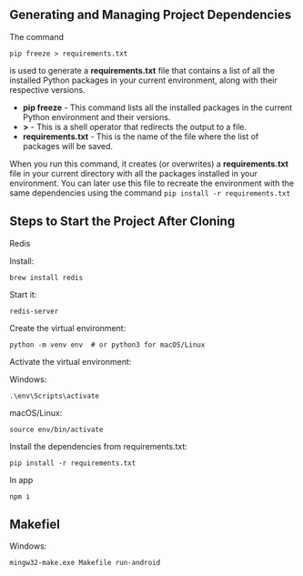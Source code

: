 ## Generating and Managing Project Dependencies

The command 
```
pip freeze > requirements.txt
``` 
is used to generate a **requirements.txt** file that contains a list of all the installed Python packages in your current environment, along with their respective versions.


- **pip freeze** - This command lists all the installed packages in the current Python environment and their versions.
- **>** - This is a shell operator that redirects the output to a file.
- **requirements.txt** - This is the name of the file where the list of packages will be saved.

When you run this command, it creates (or overwrites) a **requirements.txt** file in your current directory with all the packages installed in your environment. You can later use this file to recreate the environment with the same dependencies using the command ```pip install -r requirements.txt```

## Steps to Start the Project After Cloning

Redis

Install:
```
brew install redis
```

Start it:
```
redis-server
```

Create the virtual environment:

```
python -m venv env  # or python3 for macOS/Linux
```

Activate the virtual environment:

Windows:
```
.\env\Scripts\activate
```

macOS/Linux:
```
source env/bin/activate
```

Install the dependencies from requirements.txt:
```
pip install -r requirements.txt
```

In app 
```
npm i
```

## Makefiel
Windows:
```
mingw32-make.exe Makefile run-android
```
